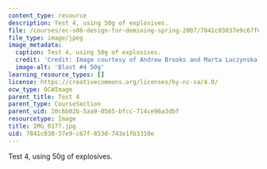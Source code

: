 ```yaml
---
content_type: resource
description: Test 4, using 50g of explosives.
file: /courses/ec-s06-design-for-demining-spring-2007/7841c03037e9c67f853d743e1fb3310e_IMG_0177.jpg
file_type: image/jpeg
image_metadata:
  caption: Test 4, using 50g of explosives.
  credit: 'Credit: Image courtesy of Andrew Brooks and Marta Luczynska.'
  image-alt: 'Blast #4 50g'
learning_resource_types: []
license: https://creativecommons.org/licenses/by-nc-sa/4.0/
ocw_type: OCWImage
parent_title: Test 4
parent_type: CourseSection
parent_uid: 10c6b02b-5aa9-0565-bfcc-714ce96a3dbf
resourcetype: Image
title: IMG_0177.jpg
uid: 7841c030-37e9-c67f-853d-743e1fb3310e
---
```

Test 4, using 50g of explosives.